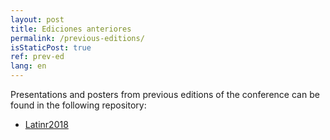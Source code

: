 ```yaml
---
layout: post
title: Ediciones anteriores
permalink: /previous-editions/
isStaticPost: true
ref: prev-ed
lang: en
---
```


Presentations and posters from previous editions of the conference can be found in the following repository:

* [Latinr2018](https://github.com/LatinR/presentaciones-LatinR2018)
